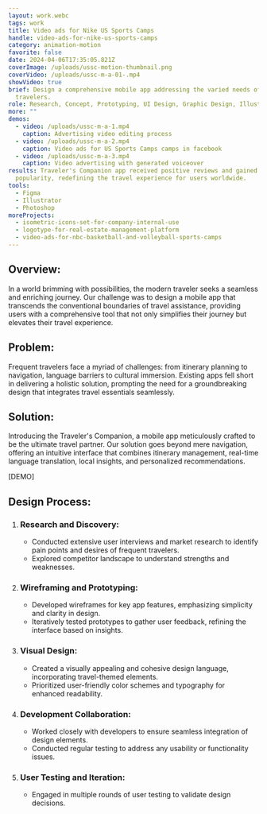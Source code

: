 ```yaml
---
layout: work.webc
tags: work
title: Video ads for Nike US Sports Camps
handle: video-ads-for-nike-us-sports-camps
category: animation-motion
favorite: false
date: 2024-04-06T17:35:05.821Z
coverImage: /uploads/ussc-motion-thumbnail.png
coverVideo: /uploads/ussc-m-a-01-.mp4
showVideo: true
brief: Design a comprehensive mobile app addressing the varied needs of modern
  travelers.
role: Research, Concept, Prototyping, UI Design, Graphic Design, Illustration.
more: ""
demos:
  - video: /uploads/ussc-m-a-1.mp4
    caption: Advertising video editing process
  - video: /uploads/ussc-m-a-2.mp4
    caption: Video ads for US Sports Camps camps in facebook
  - video: /uploads/ussc-m-a-3.mp4
    caption: Video advertising with generated voiceover  
results: Traveler's Companion app received positive reviews and gained
  popularity, redefining the travel experience for users worldwide.
tools:
  - Figma
  - Illustrator
  - Photoshop
moreProjects:
  - isometric-icons-set-for-company-internal-use
  - logotype-for-real-estate-management-platform
  - video-ads-for-nbc-basketball-and-volleyball-sports-camps
---
```

## Overview:

In a world brimming with possibilities, the modern traveler seeks a seamless and enriching journey. Our challenge was to design a mobile app that transcends the conventional boundaries of travel assistance, providing users with a comprehensive tool that not only simplifies their journey but elevates their travel experience.

## Problem:

Frequent travelers face a myriad of challenges: from itinerary planning to navigation, language barriers to cultural immersion. Existing apps fell short in delivering a holistic solution, prompting the need for a groundbreaking design that integrates travel essentials seamlessly.

## Solution:

Introducing the Traveler's Companion, a mobile app meticulously crafted to be the ultimate travel partner. Our solution goes beyond mere navigation, offering an intuitive interface that combines itinerary management, real-time language translation, local insights, and personalized recommendations.

\[DEMO]

## Design Process:

1. ### Research and Discovery:

   * Conducted extensive user interviews and market research to identify pain points and desires of frequent travelers.
   * Explored competitor landscape to understand strengths and weaknesses.
2. ### Wireframing and Prototyping:

   * Developed wireframes for key app features, emphasizing simplicity and clarity in design.
   * Iteratively tested prototypes to gather user feedback, refining the interface based on insights.
3. ### Visual Design:

   * Created a visually appealing and cohesive design language, incorporating travel-themed elements.
   * Prioritized user-friendly color schemes and typography for enhanced readability.
4. ### Development Collaboration:

   * Worked closely with developers to ensure seamless integration of design elements.
   * Conducted regular testing to address any usability or functionality issues.
5. ### User Testing and Iteration:

   * Engaged in multiple rounds of user testing to validate design decisions.